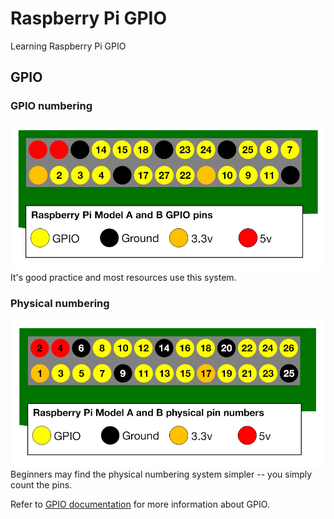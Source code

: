 # Raspberry Pi GPIO
Learning Raspberry Pi GPIO

## GPIO
### GPIO numbering
![GPIO numbering](a-and-b-gpio-numbers.png)
It's good practice and most resources use this system.
### Physical numbering
![Physical numbering](a-and-b-physical-pin-numbers.png)
Beginners may find the physical numbering system simpler -- 
you simply count the pins.

Refer to [GPIO documentation](https://www.raspberrypi.org/documentation/usage/gpio/) for more 
information about GPIO.